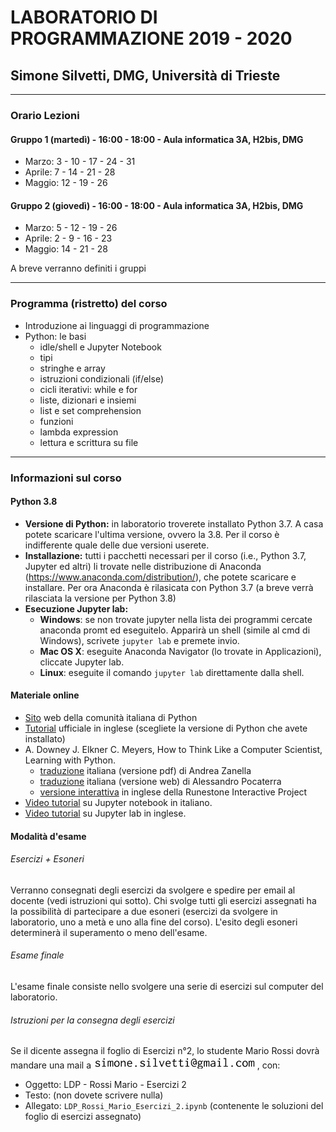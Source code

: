 # LABORATORIO DI PROGRAMMAZIONE 2019 - 2020
## Simone Silvetti, DMG, Università di Trieste
_______________________________________________________________
### Orario Lezioni
#### Gruppo 1 (martedì) - 16:00 - 18:00 - Aula informatica 3A, H2bis, DMG ###
- Marzo: 3 - 10 - 17 - 24 - 31
- Aprile: 7 - 14 - 21 - 28
- Maggio: 12 - 19 - 26 
<!--  - Giugno: 9 - 16 -->
#### Gruppo 2 (giovedì) - 16:00 - 18:00 - Aula informatica 3A, H2bis, DMG ###
- Marzo: 5 - 12 - 19 - 26
- Aprile: 2 - 9 - 16 - 23
- Maggio: 14 - 21 - 28 
<!-- Giugno:  4 - 11 - 18 -->

A breve verranno definiti i gruppi
_______________________________________________________________

### Programma (ristretto) del corso
- Introduzione ai linguaggi di programmazione
- Python: le basi
  - idle/shell e Jupyter Notebook
  - tipi
  - stringhe e array
  - istruzioni condizionali (if/else)
  - cicli iterativi: while e for
  - liste, dizionari e insiemi
  - list e set comprehension
  - funzioni
  - lambda expression
  - lettura e scrittura su file
_______________________________________________________________
### Informazioni sul corso
#### Python 3.8 ###
* **Versione di Python:** in laboratorio troverete installato Python 3.7. A casa potete scaricare l'ultima versione, ovvero la 3.8. Per il corso è indifferente quale delle due versioni userete.  
* **Installazione:** tutti i pacchetti necessari per il corso (i.e., Python 3.7, Jupyter ed altri) li trovate nelle distribuzione di Anaconda (https://www.anaconda.com/distribution/), che potete scaricare e installare. Per ora Anaconda è rilasicata con Python 3.7 (a breve verrà rilasciata la versione per Python 3.8)
* **Esecuzione Jupyter lab:**
    * **Windows**: se non trovate jupyter nella lista dei programmi cercate  anaconda promt ed eseguitelo. Apparirà un shell (simile al cmd di Windows), scrivete `jupyter lab` e premete invio. 
    * **Mac OS X**: eseguite Anaconda Navigator (lo trovate in Applicazioni), cliccate Jupyter lab.  
    * **Linux**: eseguite il comando `jupyter lab` direttamente dalla shell.

#### Materiale online ###
* [Sito](http://www.python.it/) web della comunità italiana di Python
* [Tutorial](https://docs.python.org/3/tutorial/index.html) ufficiale in inglese (scegliete la versione di Python che avete installato)
* A. Downey J. Elkner C. Meyers, How to Think Like a Computer Scientist, Learning with Python.
  - [traduzione](https://github.com/AllenDowney/ThinkPythonItalian) italiana (versione pdf) di Andrea Zanella
  - [traduzione](http://www.python.it/doc/Howtothink/Howtothink-html-it/index.htm) italiana (versione web) di Alessandro Pocaterra
  - [versione interattiva](http://interactivepython.org/courselib/static/thinkcspy/index.html) in inglese della Runestone Interactive Project
* [Video tutorial](https://www.youtube.com/watch?v=KDA6MKh03bw) su Jupyter notebook in italiano.
* [Video tutorial](https://www.youtube.com/watch?v=7wfPqAyYADY) su Jupyter lab in inglese.

#### Modalità d'esame
###### Esercizi + Esoneri
Verranno consegnati degli esercizi da svolgere e spedire per email al docente (vedi istruzioni qui sotto). Chi svolge tutti gli esercizi assegnati ha la possibilità di partecipare a due esoneri (esercizi da svolgere in laboratorio, uno a metà e uno alla fine del corso). L'esito degli esoneri determinerà il superamento o meno dell'esame. 
###### Esame finale
L'esame finale consiste nello svolgere una serie di esercizi sul computer del laboratorio.

###### Istruzioni per la consegna degli esercizi
Se il dicente assegna il foglio di Esercizi n°2, lo studente Mario Rossi dovrà mandare una mail a <img src="https://github.com/simonesilvetti/personal/blob/master/email.png" height="20">, con: 
- Oggetto: LDP - Rossi Mario - Esercizi 2
- Testo: (non dovete scrivere nulla)
- Allegato: `LDP_Rossi_Mario_Esercizi_2.ipynb` (contenente le soluzioni del foglio di esercizi assegnato)


